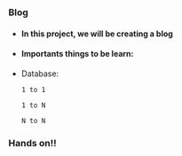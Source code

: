 ### Blog

*  #### In this project, we will be creating a blog

*  #### Importants things to be learn:
    
* Database:
    
    `1 to 1`
    
    `1 to N`
    
    `N to N`

### Hands on!!